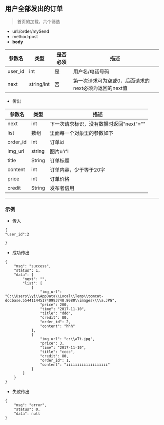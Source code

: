 ## 用户全部发出的订单

>首页的加载，六个筛选

- url:/order/mySend
- method:post
- __body__

参数名 | 类型 | 是否必须 | 描述
---- | ---- | ---- |----
user_id| int| 是 | 用户名/电话号码
next | string/int | 否 |  第一次请求可为空或0，后面请求的next必须为返回的next值

- 传出

参数名 | 类型 | 描述
---- | ----  | ----
next| int  | 下一次请求标识，没有数据时返回"next"=""
list | 数组 | 里面每一个对象里的参数如下
order_id | int  | 订单id
img_url | string  | 图片u'r'l
title | String | 订单标题
content | int  | 订单内容，少于等于20字
price | int  | 订单价格
credit | String | 发布者信用

---

### 示例

- 传入

```
{
"user_id":2

}
```

- 成功传出
```
{
    "msg": "success",
    "status": 1,
    "data": {
        "next": "",
        "list": [
            {
                "img_url": "C:\\Users\\yi\\AppData\\Local\\Temp\\tomcat-docbase.5544114451740993748.8080\\images\\\\a.JPG",
                "price": 200,
                "time": "2017-11-10",
                "title": "ddd",
                "credit": 80,
                "order_id": 2,
                "content": "hhh"
            },
            {
                "img_url": "c:\\aTt.jpg",
                "price": 3,
                "time": "2017-11-10",
                "title": "cccc",
                "credit": 80,
                "order_id": 1,
                "content": "iiiiiiiiiiiiiiiiiii"
            }
        ]
    }
}
```

- 失败传出
```
{
    "msg": "error",
    "status": 0,
    "data": null
}
```